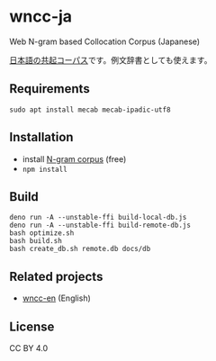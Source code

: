 # wncc-ja

Web N-gram based Collocation Corpus (Japanese)

[日本語の共起コーパス](https://marmooo.github.io/wncc-ja/)です。例文辞書としても使えます。

## Requirements

```
sudo apt install mecab mecab-ipadic-utf8
```

## Installation

- install [N-gram corpus](http://www.s-yata.jp/corpus/nwc2010/ngrams/) (free)
- `npm install`

## Build

```
deno run -A --unstable-ffi build-local-db.js
deno run -A --unstable-ffi build-remote-db.js
bash optimize.sh
bash build.sh
bash create_db.sh remote.db docs/db
```

## Related projects

- [wncc-en](https://github.com/marmooo/wncc-en) (English)

## License

CC BY 4.0
